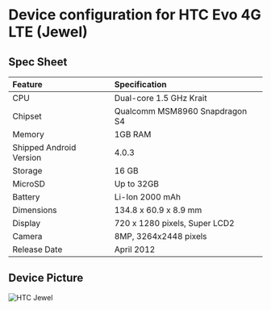 # Device configuration for HTC Evo 4G LTE (Jewel)

## Spec Sheet

| Feature                 | Specification                  |
| :---------------------- | :------------------------------|
| CPU                     | Dual-core 1.5 GHz Krait        |
| Chipset                 | Qualcomm MSM8960 Snapdragon S4 |
| Memory                  | 1GB RAM                        |
| Shipped Android Version | 4.0.3                          |
| Storage                 | 16 GB                          |
| MicroSD                 | Up to 32GB                     |
| Battery                 | Li-Ion 2000 mAh                |
| Dimensions              | 134.8 x 60.9 x 8.9 mm          |
| Display                 | 720 x 1280 pixels, Super LCD2  |
| Camera                  | 8MP, 3264x2448 pixels          |
| Release Date            | April 2012                     |

## Device Picture

![HTC Jewel](https://wiki.cyanogenmod.org/images/c/ca/Jewel.png "HTC Jewel")

